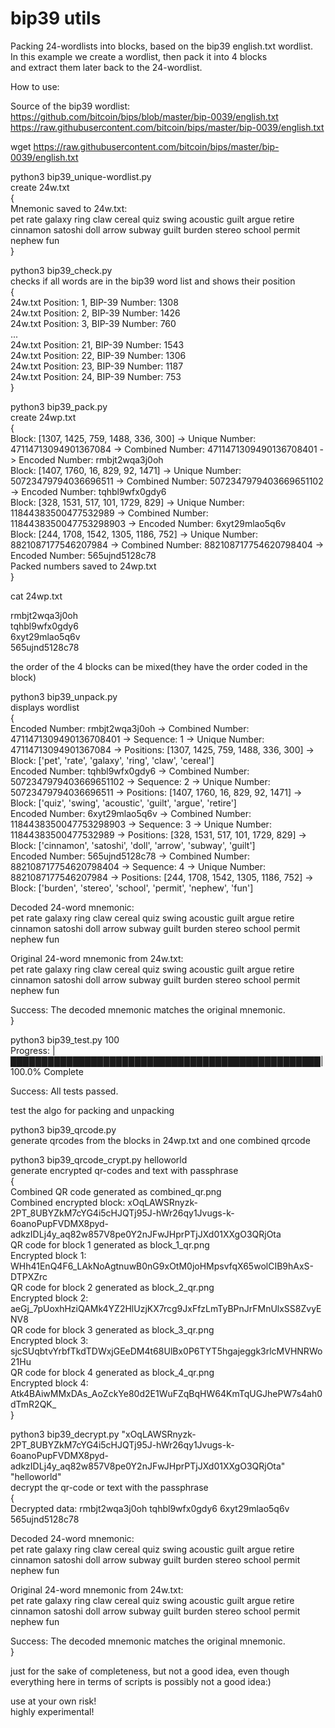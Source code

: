 # bip39 utils</br>

Packing 24-wordlists into blocks, based on the bip39 english.txt wordlist.</br>
In this example we create a wordlist, then pack it into 4 blocks</br>
and extract them later back to the 24-wordlist.</br>

How to use:</br>

Source of the bip39 wordlist:</br>
https://github.com/bitcoin/bips/blob/master/bip-0039/english.txt</br>
https://raw.githubusercontent.com/bitcoin/bips/master/bip-0039/english.txt</br>

wget https://raw.githubusercontent.com/bitcoin/bips/master/bip-0039/english.txt</br>


python3 bip39_unique-wordlist.py</br>
create 24w.txt</br>
{</br>
Mnemonic saved to 24w.txt:</br>
pet rate galaxy ring claw cereal quiz swing acoustic guilt argue retire cinnamon satoshi doll arrow subway guilt burden stereo school permit nephew fun</br>
}</br>

python3 bip39_check.py</br>
checks if all words are in the bip39 word list and shows their position</br>
{</br>
24w.txt Position: 1, BIP-39 Number: 1308</br>
24w.txt Position: 2, BIP-39 Number: 1426</br>
24w.txt Position: 3, BIP-39 Number: 760</br>
...</br>
24w.txt Position: 21, BIP-39 Number: 1543</br>
24w.txt Position: 22, BIP-39 Number: 1306</br>
24w.txt Position: 23, BIP-39 Number: 1187</br>
24w.txt Position: 24, BIP-39 Number: 753</br>
}</br>


python3 bip39_pack.py</br>
create 24wp.txt</br>
{</br>
Block: [1307, 1425, 759, 1488, 336, 300] -> Unique Number: 47114713094901367084 -> Combined Number: 4711471309490136708401 -> Encoded Number: rmbjt2wqa3j0oh</br>
Block: [1407, 1760, 16, 829, 92, 1471] -> Unique Number: 50723479794036696511 -> Combined Number: 5072347979403669651102 -> Encoded Number: tqhbl9wfx0gdy6</br>
Block: [328, 1531, 517, 101, 1729, 829] -> Unique Number: 11844383500477532989 -> Combined Number: 1184438350047753298903 -> Encoded Number: 6xyt29mlao5q6v</br>
Block: [244, 1708, 1542, 1305, 1186, 752] -> Unique Number: 8821087177546207984 -> Combined Number: 882108717754620798404 -> Encoded Number: 565ujnd5128c78</br>
Packed numbers saved to 24wp.txt</br>
}</br>

cat 24wp.txt</br>

rmbjt2wqa3j0oh</br>
tqhbl9wfx0gdy6</br>
6xyt29mlao5q6v</br>
565ujnd5128c78</br>

the order of the 4 blocks can be mixed(they have the order coded in the block)</br>


python3 bip39_unpack.py</br>
displays wordlist</br>
{</br>
Encoded Number: rmbjt2wqa3j0oh -> Combined Number: 4711471309490136708401 -> Sequence: 1 -> Unique Number: 47114713094901367084 -> Positions: [1307, 1425, 759, 1488, 336, 300] -> Block: ['pet', 'rate', 'galaxy', 'ring', 'claw', 'cereal']</br>
Encoded Number: tqhbl9wfx0gdy6 -> Combined Number: 5072347979403669651102 -> Sequence: 2 -> Unique Number: 50723479794036696511 -> Positions: [1407, 1760, 16, 829, 92, 1471] -> Block: ['quiz', 'swing', 'acoustic', 'guilt', 'argue', 'retire']</br>
Encoded Number: 6xyt29mlao5q6v -> Combined Number: 1184438350047753298903 -> Sequence: 3 -> Unique Number: 11844383500477532989 -> Positions: [328, 1531, 517, 101, 1729, 829] -> Block: ['cinnamon', 'satoshi', 'doll', 'arrow', 'subway', 'guilt']</br>
Encoded Number: 565ujnd5128c78 -> Combined Number: 882108717754620798404 -> Sequence: 4 -> Unique Number: 8821087177546207984 -> Positions: [244, 1708, 1542, 1305, 1186, 752] -> Block: ['burden', 'stereo', 'school', 'permit', 'nephew', 'fun']</br>

Decoded 24-word mnemonic:</br>
pet rate galaxy ring claw cereal quiz swing acoustic guilt argue retire cinnamon satoshi doll arrow subway guilt burden stereo school permit nephew fun</br>

Original 24-word mnemonic from 24w.txt:</br>
pet rate galaxy ring claw cereal quiz swing acoustic guilt argue retire cinnamon satoshi doll arrow subway guilt burden stereo school permit nephew fun</br>

Success: The decoded mnemonic matches the original mnemonic.</br>
}


python3 bip39_test.py 100</br>
Progress: |██████████████████████████████████████████████████| 100.0% Complete</br>

Success: All tests passed.</br>

test the algo for packing and unpacking


python3 bip39_qrcode.py</br>
generate qrcodes from the blocks in 24wp.txt and one combined qrcode</br>


python3 bip39_qrcode_crypt.py helloworld</br>
generate encrypted qr-codes and text with passphrase</br>
{</br>
Combined QR code generated as combined_qr.png</br>
Combined encrypted block: xOqLAWSRnyzk-2PT_8UBYZkM7cYG4i5cHJQTj95J-hWr26qy1Jvugs-k-6oanoPupFVDMX8pyd-adkzIDLj4y_aq82w857V8pe0Y2nJFwJHprPTjJXd01XXgO3QRjOta</br>
QR code for block 1 generated as block_1_qr.png</br>
Encrypted block 1: WHh41EnQ4F6_LAkNoAgtnuwB0nG9xOtM0joHMpsvfqX65wolCIB9hAxS-DTPXZrc</br>
QR code for block 2 generated as block_2_qr.png</br>
Encrypted block 2: aeGj_7pUoxhHziQAMk4YZ2HlUzjKX7rcg9JxFfzLmTyBPnJrFMnUlxSS8ZvyENV8</br>
QR code for block 3 generated as block_3_qr.png</br>
Encrypted block 3: sjcSUqbtvYrbfTkdTDWxjGEeDM4t68UlBx0P6TYT5hgajeggk3rlcMVHNRWo21Hu</br>
QR code for block 4 generated as block_4_qr.png</br>
Encrypted block 4: Atk4BAiwMMxDAs_AoZckYe80d2E1WuFZqBqHW64KmTqUGJhePW7s4ah0dTmR2QK_</br>
}</br>

python3 bip39_decrypt.py "xOqLAWSRnyzk-2PT_8UBYZkM7cYG4i5cHJQTj95J-hWr26qy1Jvugs-k-6oanoPupFVDMX8pyd-adkzIDLj4y_aq82w857V8pe0Y2nJFwJHprPTjJXd01XXgO3QRjOta" "helloworld"</br>
decrypt the qr-code or text with the passphrase</br>
{</br>
Decrypted data: rmbjt2wqa3j0oh tqhbl9wfx0gdy6 6xyt29mlao5q6v 565ujnd5128c78</br>

Decoded 24-word mnemonic:</br>
pet rate galaxy ring claw cereal quiz swing acoustic guilt argue retire cinnamon satoshi doll arrow subway guilt burden stereo school permit nephew fun</br>

Original 24-word mnemonic from 24w.txt:</br>
pet rate galaxy ring claw cereal quiz swing acoustic guilt argue retire cinnamon satoshi doll arrow subway guilt burden stereo school permit nephew fun</br>

Success: The decoded mnemonic matches the original mnemonic.</br>
}</br>


just for the sake of completeness, but not a good idea, even though everything here in terms of scripts is possibly not a good idea:)</br>


use at your own risk!</br>
highly experimental!</br>
